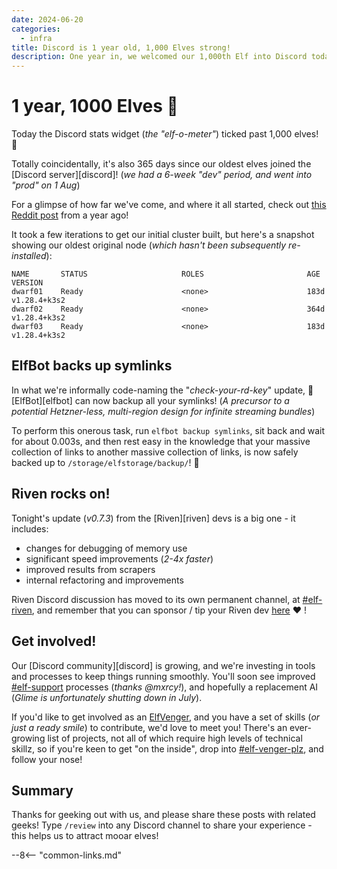 ```yaml
---
date: 2024-06-20
categories:
  - infra
title: Discord is 1 year old, 1,000 Elves strong!
description: One year in, we welcomed our 1,000th Elf into Discord today (and taught ElfBot how to backup symlinks!)
---
```


# 1 year, 1000 Elves 🎂

Today the Discord stats widget (*the "elf-o-meter"*) ticked past 1,000 elves! 🥳

Totally coincidentally, it's also 365 days since our oldest elves joined the [Discord server][discord]! (*we had a 6-week "dev" period, and went into "prod" on 1 Aug*)

For a glimpse of how far we've come, and where it all started, check out [this Reddit post](https://www.reddit.com/r/seedboxes/comments/143qegl/comment/jnpfb2n/?utm_source=reddit&utm_medium=web2x&context=3) from a year ago!

<!-- more -->

It took a few iterations to get our initial cluster built, but here's a snapshot showing our oldest original node (*which hasn't been subsequently re-installed*):

```
NAME       STATUS                     ROLES                       AGE    VERSION
dwarf01    Ready                      <none>                      183d   v1.28.4+k3s2
dwarf02    Ready                      <none>                      364d   v1.28.4+k3s2
dwarf03    Ready                      <none>                      183d   v1.28.4+k3s2
```

## ElfBot backs up symlinks

In what we're informally code-naming the "*check-your-rd-key*" update, :rofl: [ElfBot][elfbot] can now backup all your symlinks! (*A precursor to a potential Hetzner-less, multi-region design for infinite streaming bundles*)

To perform this onerous task, run `elfbot backup symlinks`, sit back and wait for about 0.003s, and then rest easy in the knowledge that your massive collection of links to another massive collection of links, is now safely backed up to `/storage/elfstorage/backup/`! :muscle:

## Riven rocks on!

Tonight's update (*v0.7.3*) from the [Riven][riven] devs is a big one - it includes:

* changes for debugging of memory use
* significant speed improvements (*2-4x faster*)
* improved results from scrapers
* internal refactoring and improvements

Riven Discord discussion has moved to its own permanent channel, at [#elf-riven](https://discord.com/channels/396055506072109067/1253110932062601276), and remember that you can sponsor / tip your Riven dev [here](https://github.com/sponsors/dreulavelle) :heart: !

## Get involved!

Our [Discord community][discord] is growing, and we're investing in tools and processes to keep things running smoothly. You'll soon see improved [#elf-support](https://discord.com/channels/396055506072109067/1245513340176961606) processes (*thanks \@mxrcy!*), and hopefully a replacement AI (*Glime is unfortunately shutting down in July*).

If you'd like to get involved as an [ElfVenger](/team/#elf-vengers), and you have a set of skills (*or just a ready smile*) to contribute, we'd love to meet you! There's an ever-growing list of projects, not all of which require high levels of technical skillz, so if you're keen to get "on the inside", drop into [#elf-venger-plz](https://discord.com/channels/396055506072109067/1198400497632153630), and follow your nose!

## Summary

Thanks for geeking out with us, and please share these posts with related geeks! Type `/review` into any Discord channel to share your experience - this helps us to attract mooar elves!

--8<-- "common-links.md"
